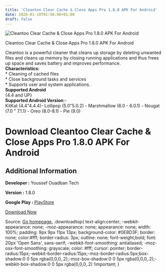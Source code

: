```yaml
---
title: 'Cleantoo Clear Cache & Close Apps Pro 1.8.0 APK For Android'
date: 2020-01-10T01:56:00+01:00
draft: false
---
```


![Cleantoo Clear Cache & Close Apps Pro 1.8.0 APK For Android](https://i0.wp.com/apkhome.net/wp-content/uploads/2020/01/Cleantoo-Clear-Cache-Close-Apps-Pro-1.8.0.png "Cleantoo Clear Cache & Close Apps Pro 1.8.0 APK For Android")

  

Cleantoo Clear Cache & Close Apps Pro 1.8.0 APK For Android

Cleantoo is a powerful cleaner that cleans up storage by deleting unwanted files and cleans up memory by closing running applications and thus frees up space and saves battery and improves performance.  
**Characteristics:**  
\* Cleaning of cached files  
\* Close background tasks and services  
\* Supports user and system applications.  
**Supported Android**  
{4.4 and UP}  
**Supported Android Version**:-  
KitKat (4.4"4.4.4)- Lollipop (5.0"5.0.2) - Marshmallow (6.0 - 6.0.1) - Nougat (7.0 " 7.1.1) - Oreo (8.0-8.1) - Pie (9.0)

Download Cleantoo Clear Cache & Close Apps Pro 1.8.0 APK For Android
====================================================================

Additional Information
----------------------

**Developer :** Youssef Ouadban Tech

**Version :** 1.8.0

**Google Play :** [PlayStore](https://play.google.com/store/apps/details?id=com.tafayor.newcleaner&hl=en)

  

[Download Now](https://store4app.co/post/cleantoo-clear-cache-amp-close-apps-pro-1-8-0-apk-for-android_1578595783)

  
Source: [Go homepage.](https://store4app.co/post/cleantoo-clear-cache-amp-close-apps-pro-1-8-0-apk-for-android_1578595783) .downloadtop{ text-align:center; -webkit-appearance: none; -moz-appearance: none; appearance: none; width: 100%; padding: 9px 9px 11px 13px; background-color: #0EBD3F; border: none; color:#fff; border-radius: 3px; outline: none; font-weight;bold; font: 20px 'Open Sans', sans-serif; -webkit-font-smoothing: antialiased; -moz-osx-font-smoothing: grayscale; color: #fff; cursor: pointer; border-radius:15px;-webkit-border-radius:15px;-moz-border-radius:5px;box-shadow:0 0 5px rgba(0,0,0,.2);-moz-box-shadow:0 0 5px rgba(0,0,0,.2);-webkit-box-shadow:0 0 5px rgba(0,0,0,.2) !important; }